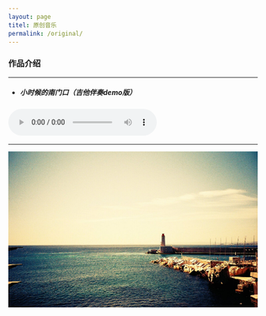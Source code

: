 ```yaml
---
layout: page
titel: 原创音乐
permalink: /original/  
---
```


### 作品介绍
---
* ##### 小时候的南门口（吉他伴奏demo版）  
<audio src="/assets/audio/nanmen.mp3" controls="controls">
</audio>  

---
![example](/assets/images/original/example.jpg)